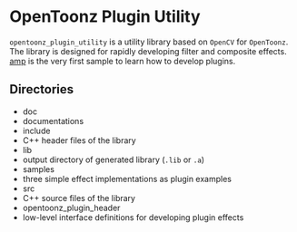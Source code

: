OpenToonz Plugin Utility
===

`opentoonz_plugin_utility` is a utility library based on `OpenCV` for `OpenToonz`.
The library is designed for rapidly developing filter and composite effects.
[amp](../samples/amp) is the very first sample to learn how to develop plugins.

## Directories

* doc
 * documentations
* include
 * C++ header files of the library
* lib
 * output directory of generated library (`.lib` or `.a`)
* samples
 * three simple effect implementations as plugin examples
* src
 * C++ source files of the library
* opentoonz_plugin_header
 * low-level interface definitions for developing plugin effects
